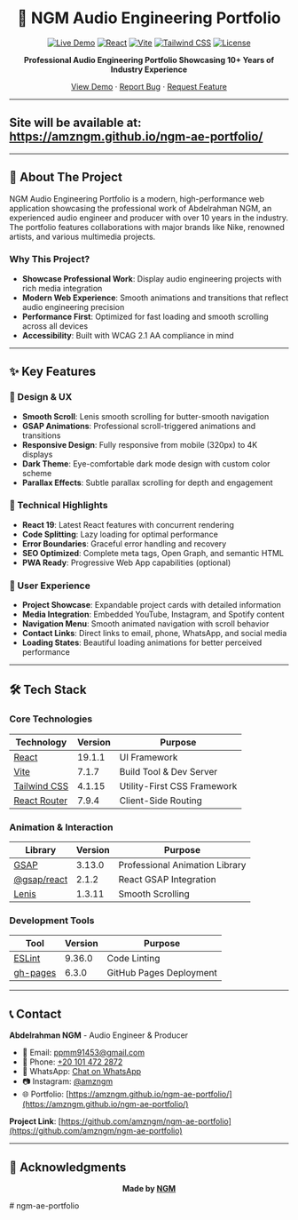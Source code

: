 <div align="center">

# 🎵 NGM Audio Engineering Portfolio

[![Live Demo](https://img.shields.io/badge/demo-live-success?style=for-the-badge)](https://amzngm.github.io/ngm-ae-portfolio/)
[![React](https://img.shields.io/badge/React-19.1.1-61DAFB?style=for-the-badge&logo=react)](https://reactjs.org/)
[![Vite](https://img.shields.io/badge/Vite-7.1.7-646CFF?style=for-the-badge&logo=vite)](https://vitejs.dev/)
[![Tailwind CSS](https://img.shields.io/badge/Tailwind-4.1.15-38B2AC?style=for-the-badge&logo=tailwind-css)](https://tailwindcss.com/)
[![License](https://img.shields.io/badge/license-MIT-blue?style=for-the-badge)](LICENSE)

**Professional Audio Engineering Portfolio Showcasing 10+ Years of Industry Experience**

[View Demo](https://amzngm.github.io/ngm-ae-portfolio/) · [Report Bug](https://github.com/amzngm/ngm-ae-portfolio/issues) · [Request Feature](https://github.com/amzngm/ngm-ae-portfolio/issues)

</div>

---

## Site will be available at: https://amzngm.github.io/ngm-ae-portfolio/

---

## 🎯 About The Project

NGM Audio Engineering Portfolio is a modern, high-performance web application showcasing the professional work of Abdelrahman NGM, an experienced audio engineer and producer with over 10 years in the industry. The portfolio features collaborations with major brands like Nike, renowned artists, and various multimedia projects.

### Why This Project?

- **Showcase Professional Work**: Display audio engineering projects with rich media integration
- **Modern Web Experience**: Smooth animations and transitions that reflect audio engineering precision
- **Performance First**: Optimized for fast loading and smooth scrolling across all devices
- **Accessibility**: Built with WCAG 2.1 AA compliance in mind

---

## ✨ Key Features

### 🎨 Design & UX

- **Smooth Scroll**: Lenis smooth scrolling for butter-smooth navigation
- **GSAP Animations**: Professional scroll-triggered animations and transitions
- **Responsive Design**: Fully responsive from mobile (320px) to 4K displays
- **Dark Theme**: Eye-comfortable dark mode design with custom color scheme
- **Parallax Effects**: Subtle parallax scrolling for depth and engagement

### 🚀 Technical Highlights

- **React 19**: Latest React features with concurrent rendering
- **Code Splitting**: Lazy loading for optimal performance
- **Error Boundaries**: Graceful error handling and recovery
- **SEO Optimized**: Complete meta tags, Open Graph, and semantic HTML
- **PWA Ready**: Progressive Web App capabilities (optional)

### 📱 User Experience

- **Project Showcase**: Expandable project cards with detailed information
- **Media Integration**: Embedded YouTube, Instagram, and Spotify content
- **Navigation Menu**: Smooth animated navigation with scroll behavior
- **Contact Links**: Direct links to email, phone, WhatsApp, and social media
- **Loading States**: Beautiful loading animations for better perceived performance

---

## 🛠 Tech Stack

### Core Technologies

| Technology                               | Version | Purpose                     |
| ---------------------------------------- | ------- | --------------------------- |
| [React](https://reactjs.org/)            | 19.1.1  | UI Framework                |
| [Vite](https://vitejs.dev/)              | 7.1.7   | Build Tool & Dev Server     |
| [Tailwind CSS](https://tailwindcss.com/) | 4.1.15  | Utility-First CSS Framework |
| [React Router](https://reactrouter.com/) | 7.9.4   | Client-Side Routing         |

### Animation & Interaction

| Library                                                  | Version | Purpose                        |
| -------------------------------------------------------- | ------- | ------------------------------ |
| [GSAP](https://greensock.com/gsap/)                      | 3.13.0  | Professional Animation Library |
| [@gsap/react](https://www.npmjs.com/package/@gsap/react) | 2.1.2   | React GSAP Integration         |
| [Lenis](https://lenis.studiofreight.com/)                | 1.3.11  | Smooth Scrolling               |

### Development Tools

| Tool                                               | Version | Purpose                 |
| -------------------------------------------------- | ------- | ----------------------- |
| [ESLint](https://eslint.org/)                      | 9.36.0  | Code Linting            |
| [gh-pages](https://www.npmjs.com/package/gh-pages) | 6.3.0   | GitHub Pages Deployment |

---

## 📞 Contact

**Abdelrahman NGM** - Audio Engineer & Producer

- 📧 Email: [ppmm91453@gmail.com](mailto:ppmm91453@gmail.com)
- 📱 Phone: [+20 101 472 2872](tel:+201014722872)
- 💬 WhatsApp: [Chat on WhatsApp](https://wa.me/201014722872)
- 📷 Instagram: [@amzngm](https://www.instagram.com/amzngm/)
- 🌐 Portfolio: [https://amzngm.github.io/ngm-ae-portfolio/](https://amzngm.github.io/ngm-ae-portfolio/)

**Project Link**: [https://github.com/amzngm/ngm-ae-portfolio](https://github.com/amzngm/ngm-ae-portfolio)

---

## 🙏 Acknowledgments

<div align="center">

**Made by [NGM](https://github.com/amzngm)**

</div>
# ngm-ae-portfolio
